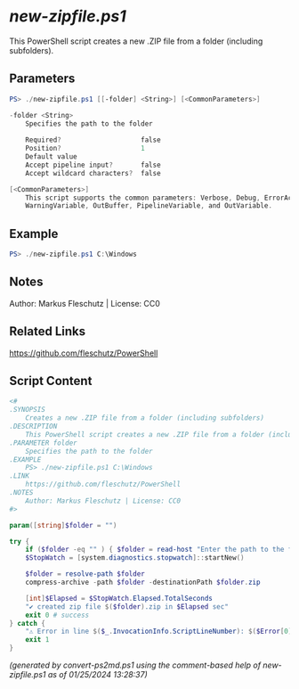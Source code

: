 *new-zipfile.ps1*
================

This PowerShell script creates a new .ZIP file from a folder (including subfolders).

Parameters
----------
```powershell
PS> ./new-zipfile.ps1 [[-folder] <String>] [<CommonParameters>]

-folder <String>
    Specifies the path to the folder
    
    Required?                    false
    Position?                    1
    Default value                
    Accept pipeline input?       false
    Accept wildcard characters?  false

[<CommonParameters>]
    This script supports the common parameters: Verbose, Debug, ErrorAction, ErrorVariable, WarningAction, 
    WarningVariable, OutBuffer, PipelineVariable, and OutVariable.
```

Example
-------
```powershell
PS> ./new-zipfile.ps1 C:\Windows

```

Notes
-----
Author: Markus Fleschutz | License: CC0

Related Links
-------------
https://github.com/fleschutz/PowerShell

Script Content
--------------
```powershell
<#
.SYNOPSIS
	Creates a new .ZIP file from a folder (including subfolders)
.DESCRIPTION
	This PowerShell script creates a new .ZIP file from a folder (including subfolders).
.PARAMETER folder
	Specifies the path to the folder
.EXAMPLE
	PS> ./new-zipfile.ps1 C:\Windows
.LINK
	https://github.com/fleschutz/PowerShell
.NOTES
	Author: Markus Fleschutz | License: CC0
#>

param([string]$folder = "")

try {
	if ($folder -eq "" ) { $folder = read-host "Enter the path to the folder to zip" }
	$StopWatch = [system.diagnostics.stopwatch]::startNew()

	$folder = resolve-path $folder
	compress-archive -path $folder -destinationPath $folder.zip

	[int]$Elapsed = $StopWatch.Elapsed.TotalSeconds
	"✔️ created zip file $($folder).zip in $Elapsed sec"
	exit 0 # success
} catch {
	"⚠️ Error in line $($_.InvocationInfo.ScriptLineNumber): $($Error[0])"
	exit 1
}
```

*(generated by convert-ps2md.ps1 using the comment-based help of new-zipfile.ps1 as of 01/25/2024 13:28:37)*
